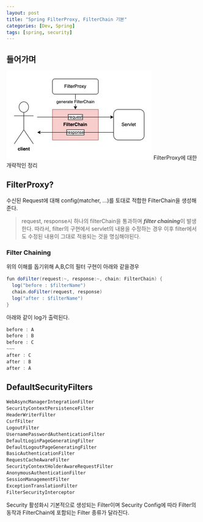 ```yaml
---
layout: post
title: "Spring FilterProxy, FilterChain 기본"
categories: [Dev, Spring]
tags: [spring, security]
---
```


## 들어가며

![overview](/assets/img/filter-chain.jpeg)
FilterProxy에 대한 개략적인 정리

## FilterProxy?

수신된 Request에 대해 config(matcher, ...)를 토대로 적합한 FilterChain을 생성해준다.

> request, response시 하나의 filterChain을 통과하며 ***filter chaining***이 발생한다. 따라서, filter의 구현에서 servlet의 내용을 수정하는 경우 이후 filter에서도 수정된 내용이 그대로 적용되는 것을 명심해야된다.

### Filter Chaining

위의 이해를 돕기위해 A,B,C의 필터 구현이 아래와 같을경우

```java
fun doFilter(request:~, response:~, chain: FilterChain) {
  log("before : $filterName")
  chain.doFilter(request, response)
  log("after : $filterName")
}
```

아래와 같이 log가 출력된다.

```java
before : A
before : B
before : C
~~~
after : C
after : B
after : A
```

## DefaultSecurityFilters

```java
WebAsyncManagerIntegrationFilter
SecurityContextPersistenceFilter
HeaderWriterFilter
CsrfFilter
LogoutFilter
UsernamePasswordAuthenticationFilter
DefaultLoginPageGeneratingFilter
DefaultLogoutPageGeneratingFilter
BasicAuthenticationFilter
RequestCacheAwareFilter
SecurityContextHolderAwareRequestFilter
AnonymousAuthenticationFilter
SessionManagementFilter
ExceptionTranslationFilter
FilterSecurityInterceptor
```

Security 활성화시 기본적으로 생성되는 Filter이며 Security Config에 따라 Filter의 동작과 FilterChain에 포함되는 Filter 종류가 달라진다.
